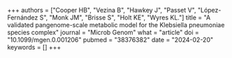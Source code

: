 +++
authors = ["Cooper HB", "Vezina B", "Hawkey J", "Passet V", "López-Fernández S", "Monk JM", "Brisse S", "Holt KE", "Wyres KL."]
title = "A validated pangenome-scale metabolic model for the Klebsiella pneumoniae species complex"
journal = "Microb Genom"
what = "article"
doi = "10.1099/mgen.0.001206"
pubmed = "38376382"
date = "2024-02-20"
keywords = []
+++

